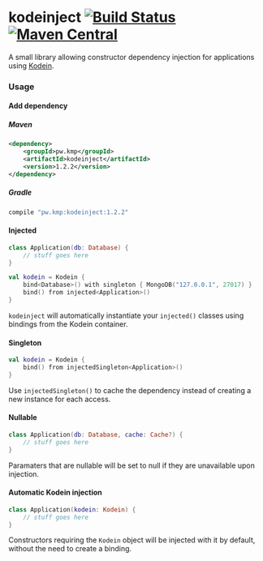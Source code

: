 # kodeinject [![Build Status](https://travis-ci.org/kailan/kodeinject.svg?branch=master)](https://travis-ci.org/kailan/kodeinject) [![Maven Central](https://img.shields.io/maven-central/v/pw.kmp/kodeinject.svg)](https://mvnrepository.com/artifact/pw.kmp/kodeinject/latest)

A small library allowing constructor dependency injection for applications using [Kodein](https://github.com/SalomonBrys/Kodein).

### Usage
#### Add dependency
##### Maven
```xml
<dependency>
    <groupId>pw.kmp</groupId>
    <artifactId>kodeinject</artifactId>
    <version>1.2.2</version>
</dependency>
```
##### Gradle
```gradle
compile "pw.kmp:kodeinject:1.2.2"
```

#### Injected
```kotlin
class Application(db: Database) {
    // stuff goes here
}

val kodein = Kodein {
    bind<Database>() with singleton { MongoDB("127.0.0.1", 27017) }
    bind() from injected<Application>()
}
```
`kodeinject` will automatically instantiate your `injected()` classes using
bindings from the Kodein container.

#### Singleton
```kotlin
val kodein = Kodein {
    bind() from injectedSingleton<Application>()
}
```
Use `injectedSingleton()` to cache the dependency instead of creating a new
instance for each access.

#### Nullable
```kotlin
class Application(db: Database, cache: Cache?) {
    // stuff goes here
}
```
Paramaters that are nullable will be set to null if they are unavailable upon
injection.

#### Automatic Kodein injection
```kotlin
class Application(kodein: Kodein) {
    // stuff goes here
}
```
Constructors requiring the `Kodein` object will be injected with it by default, without the need to create a binding.

